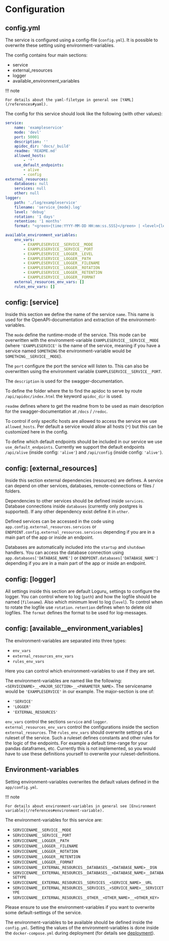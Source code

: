 # Configuration


## config.yml

The service is configured using a config-file (`config.yml`).
It is possible to overwrite these setting using environment-variables.

The config contains four main sections:

* service
* external_resources
* logger
* available_environment_variables

!!! note

    For details about the yaml-filetype in general see [YAML](/references#yaml).


The config for this service should look like the following (with other values):

```yaml
service:
    name: 'exampleservice'
    mode: 'devl'
    port: 50001
    description: ''
    apidoc_dir: 'docs/_build'
    readme: 'README.md'
    allowed_hosts:
        - '*'
    use_default_endpoints:
        - alive
        - config
external_resources:
    databases: null
    services: null
    other: null
logger:
    path: './log/exampleservice'
    filename: 'service_{mode}.log'
    level: 'debug'
    rotation: '1 days'
    retention: '1 months'
    format: "<green>{time:YYYY-MM-DD HH:mm:ss.SSS}</green> | <level>{level: <8}</level> | <cyan>{name}</cyan>:<cyan>{function}</cyan>:<cyan>{line}</cyan> [id: {extra[request_id]}] - <level>{message}</level>"

available_environment_variables:
    env_vars:
        - EXAMPLESERVICE__SERVICE__MODE
        - EXAMPLESERVICE__SERVICE__PORT
        - EXAMPLESERVICE__LOGGER__LEVEL
        - EXAMPLESERVICE__LOGGER__PATH
        - EXAMPLESERVICE__LOGGER__FILENAME
        - EXAMPLESERVICE__LOGGER__ROTATION
        - EXAMPLESERVICE__LOGGER__RETENTION
        - EXAMPLESERVICE__LOGGER__FORMAT
    external_resources_env_vars: []
    rules_env_vars: []
```


## config: [service]

Inside this section we define the name of the service `name`.
This name is used for the OpenAPI-documentation and extraction of the
environment-variables.

The `mode` define the runtime-mode of the service.
This mode can be overwritten with the environment-variable
`EXAMPLESERVICE__SERVICE__MODE` (where `'EXAMPLESERVICE'` is the name of
the service, meaning if you have a service named `SOMETHING` the
environment-variable would be `SOMETHING__SERVICE__MODE`).

The `port` configure the port the service will listen to.
This can also be overwritten using the environment variable
`EXAMPLESERVICE__SERVICE__PORT`.

The `description` is used for the swagger-documentation.

To define the folder where the to find the apidoc to serve by route
`/api/apidoc/index.html` the keyword `apidoc_dir` is used.

`readme` defines where to get the readme from to be used as main description
for the swagger-documentation at `/docs` / `/redoc`.

To control if only specific hosts are allowed to access the service we use
`allowed_hosts`.
Per default a service would allow all hosts (`*`) but this can be
customized here in the config.

To define which default endpoints should be included in our service we use
`use_default_endpoints`.
Currently we support the default endpoints `/api/alive` (inside config:
`'alive'`) and `/api/config` (inside config: `'alive'`).


## config: [external_resources]

Inside this section external dependencies (resources) are defines.
A service can depend on other services, databases, remote-connections or
files / folders.

Dependencies to other services should be defined inside `services`.
Database connections inside `databases` (currently only postgres is
supported).
If any other dependency exist define it in `other`.

Defined services can be accessed in the code using
`app.config.external_resources.services` or
`ENDPOINT.config.external_resources.services` depending if you are in a main
part of the app or inside an endpoint.

Databases are automatically included into the `startup` and `shutdown`
handlers.
You can access the database connection using `app.databases['DATABASE_NAME']`
or `ENDPOINT.databases['DATABASE_NAME']` depending if you are in a main part
of the app or inside an endpoint.


## config: [logger]

All settings inside this section are default Loguru_ settings to configure the
logger.
You can control where to log (`path`) and how the logfile should be named
(`filename`).
Also which minimum level to log (`level`).
To control when to rotate the logfile use `rotation`.
`retention` defines when to delete old logfiles.
The `format` defines the format to be used for log-messages.


## config: [available__environment_variables]

The environment-variables are separated into three types:

* `env_vars`
* `external_resources_env_vars`
* `rules_env_vars`

Here you can control which environment-variables to use if they are set.

The environment-variables are named like the following:
`<SERVICENAME>__<MAJOR_SECTION>__<PARAMETER_NAME>`.
The servicename would be `'EXAMPLESERVICE'` in our example.
The major-section is one of:

* `'SERVICE'`
* `'LOGGER'`
* `'EXTERNAL_RESOURCES'`

`env_vars` control the sections `service` and `logger`.
`external_resources_env_vars` control the configurations inside the section
`external_resources`.
The `rules_env_vars` should overwrite settings of a ruleset of the service.
Such a ruleset defines constants and other rules for the logic of the
endpoints.
For example a default time-range for your pandas dataframes, etc.
Currently this is not implemented, so you would have to use these definitions
yourself to overwrite your ruleset-definitions.


## Environment-variables

Setting environment-variables overwrites the default values defined in the
`app/config.yml`.


!!! note

    For details about environment-variables in general see [Environment
    variable](/references#environment-variable).

The environment-variables for this service are:

* `SERVICENAME__SERVICE__MODE`
* `SERVICENAME__SERVICE__PORT`
* `SERVICENAME__LOGGER__PATH`
* `SERVICENAME__LOGGER__FILENAME`
* `SERVICENAME__LOGGER__ROTATION`
* `SERVICENAME__LOGGER__RETENTION`
* `SERVICENAME__LOGGER__FORMAT`
* `SERVICENAME__EXTERNAL_RESOURCES__DATABASES__<DATABASE_NAME>__DSN`
* `SERVICENAME__EXTERNAL_RESOURCES__DATABASES__<DATABASE_NAME>__DATABASETYPE`
* `SERVICENAME__EXTERNAL_RESOURCES__SERVICES__<SERVICE_NAME>__URL`
* `SERVICENAME__EXTERNAL_RESOURCES__SERVICES__<SERVICE_NAME>__SERVICETYPE`
* `SERVICENAME__EXTERNAL_RESOURCES__OTHER__<OTHER_NAME>__<OTHER_KEY>`

Please ensure to use the environment-variables if you want to overwrite some
default-settings of the service.

The environment-variables to be available should be defined inside the
`config.yml`.
Setting the values of the environment-variables is done inside the
`docker-compose.yml` during deployment (for details see
[deployment](../deployment)).
